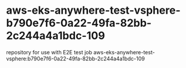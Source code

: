 # aws-eks-anywhere-test-vsphere-b790e7f6-0a22-49fa-82bb-2c244a4a1bdc-109
repository for use with E2E test job aws-eks-anywhere-test-vsphere:b790e7f6-0a22-49fa-82bb-2c244a4a1bdc-109
